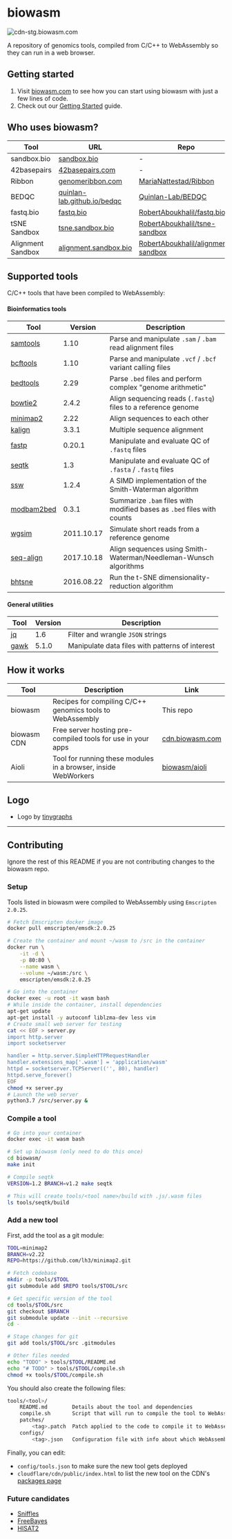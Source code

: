 # biowasm

![cdn-stg.biowasm.com](https://github.com/biowasm/biowasm/workflows/Deploy%20biowasm%20v2/badge.svg)

A repository of genomics tools, compiled from C/C++ to WebAssembly so they can run in a web browser.

## Getting started

1. Visit [biowasm.com](https://biowasm.com/) to see how you can start using biowasm with just a few lines of code.
2. Check out our [Getting Started](https://github.com/biowasm/aioli#a-simple-example) guide.

## Who uses biowasm?    

| Tool | URL | Repo |
|-|-|-|
| sandbox.bio | [sandbox.bio](https://sandbox.bio) | - |
| 42basepairs | [42basepairs.com](https://42basepairs.com) | - |
| Ribbon | [genomeribbon.com](https://genomeribbon.com) | [MariaNattestad/Ribbon](https://github.com/MariaNattestad/Ribbon) |
| BEDQC | [quinlan-lab.github.io/bedqc](https://quinlan-lab.github.io/bedqc/) | [Quinlan-Lab/BEDQC](https://github.com/quinlan-lab/bedqc) |
| fastq.bio | [fastq.bio](http://www.fastq.bio) | [RobertAboukhalil/fastq.bio](https://github.com/robertaboukhalil/fastq.bio) |
| tSNE Sandbox | [tsne.sandbox.bio](https://tsne.sandbox.bio) | [RobertAboukhalil/tsne-sandbox](https://github.com/robertaboukhalil/tsne-sandbox) |
| Alignment Sandbox | [alignment.sandbox.bio](https://alignment.sandbox.bio) | [RobertAboukhalil/alignment-sandbox](https://github.com/robertaboukhalil/alignment-sandbox) |

## Supported tools

C/C++ tools that have been compiled to WebAssembly:

#### Bioinformatics tools

| Tool | Version | Description |
|-|-|-|
| [samtools](tools/samtools) | 1.10 | Parse and manipulate <code>.sam</code> / <code>.bam</code> read alignment files |
| [bcftools](tools/bcftools) | 1.10 | Parse and manipulate <code>.vcf</code> / <code>.bcf</code> variant calling files |
| [bedtools](tools/bedtools2) | 2.29 | Parse <code>.bed</code> files and perform complex "genome arithmetic" |
| [bowtie2](tools/bowtie2) | 2.4.2 | Align sequencing reads (<code>.fastq</code>) files to a reference genome |
| [minimap2](tools/minimap2) | 2.22 | Align sequences to each other |
| [kalign](tools/kalign) | 3.3.1 | Multiple sequence alignment |
| [fastp](tools/fastp) | 0.20.1 | Manipulate and evaluate QC of <code>.fastq</code> files |
| [seqtk](tools/seqtk) | 1.3 | Manipulate and evaluate QC of <code>.fasta</code> / <code>.fastq</code> files |
| [ssw](tools/ssw) | 1.2.4 | A SIMD implementation of the Smith-Waterman algorithm |
| [modbam2bed](tools/modbam2bed) | 0.3.1 | Summarize <code>.bam</code> files with modified bases as <code>.bed</code> files with counts |
| [wgsim](tools/wgsim) | 2011.10.17 | Simulate short reads from a reference genome |
| [seq-align](tools/seq-align) | 2017.10.18 | Align sequences using Smith-Waterman/Needleman-Wunsch algorithms |
| [bhtsne](tools/bhtsne) | 2016.08.22 | Run the t-SNE dimensionality-reduction algorithm |

#### General utilities

| Tool | Version | Description |
|-|-|-|
| [jq](tools/jq) | 1.6 | Filter and wrangle <code>JSON</code> strings |
| [gawk](tools/gawk) | 5.1.0 | Manipulate data files with patterns of interest |


## How it works

| Tool | Description | Link |
|-|-|-|
| biowasm | Recipes for compiling C/C++ genomics tools to WebAssembly | This repo |
| biowasm CDN | Free server hosting pre-compiled tools for use in your apps | [cdn.biowasm.com](https://cdn.biowasm.com/v2/) |
| Aioli | Tool for running these modules in a browser, inside WebWorkers | [biowasm/aioli](https://github.com/biowasm/aioli) |


## Logo

* Logo by [tinygraphs](https://www.tinygraphs.com/#?name=biowasm&shape=labs%2Fisogrids%2Fhexa&theme=seascape&numcolors=4#tryitout)

---

## Contributing

Ignore the rest of this README if you are not contributing changes to the biowasm repo.

### Setup

Tools listed in biowasm were compiled to WebAssembly using `Emscripten 2.0.25`.

```bash
# Fetch Emscripten docker image
docker pull emscripten/emsdk:2.0.25

# Create the container and mount ~/wasm to /src in the container
docker run \
    -it -d \
    -p 80:80 \
    --name wasm \
    --volume ~/wasm:/src \
    emscripten/emsdk:2.0.25

# Go into the container
docker exec -u root -it wasm bash
# While inside the container, install dependencies
apt-get update
apt-get install -y autoconf liblzma-dev less vim
# Create small web server for testing
cat << EOF > server.py
import http.server
import socketserver

handler = http.server.SimpleHTTPRequestHandler
handler.extensions_map['.wasm'] = 'application/wasm'
httpd = socketserver.TCPServer(('', 80), handler)
httpd.serve_forever()
EOF
chmod +x server.py
# Launch the web server
python3.7 /src/server.py &
```


### Compile a tool

```bash
# Go into your container
docker exec -it wasm bash

# Set up biowasm (only need to do this once)
cd biowasm/
make init

# Compile seqtk
VERSION=1.2 BRANCH=v1.2 make seqtk

# This will create tools/<tool name>/build with .js/.wasm files
ls tools/seqtk/build
```


### Add a new tool

First, add the tool as a git module:

```bash
TOOL=minimap2
BRANCH=v2.22
REPO=https://github.com/lh3/minimap2.git

# Fetch codebase
mkdir -p tools/$TOOL
git submodule add $REPO tools/$TOOL/src

# Get specific version of the tool
cd tools/$TOOL/src
git checkout $BRANCH
git submodule update --init --recursive
cd -

# Stage changes for git
git add tools/$TOOL/src .gitmodules

# Other files needed
echo "TODO" > tools/$TOOL/README.md
echo "# TODO" > tools/$TOOL/compile.sh
chmod +x tools/$TOOL/compile.sh
```

You should also create the following files:

```bash
tools/<tool>/
    README.md        Details about the tool and dependencies
    compile.sh       Script that will run to compile the tool to WebAssembly (can use `$EM_FLAGS` for common flags)
    patches/    
        <tag>.patch  Patch applied to the code to compile it to WebAssembly; branch- or tag-specific (optional)
    configs/
        <tag>.json   Configuration file with info about which WebAssembly features are needed (see ssw for an example); branch- or tag-specific (optional)
```

Finally, you can edit:

* `config/tools.json` to make sure the new tool gets deployed
* `cloudflare/cdn/public/index.html` to list the new tool on the CDN's [packages page](https://cdn.biowasm.com/v2/)


### Future candidates

- [Sniffles](https://github.com/fritzsedlazeck/Sniffles)
- [FreeBayes](https://github.com/freebayes/freebayes)
- [HISAT2](https://github.com/DaehwanKimLab/hisat2)
